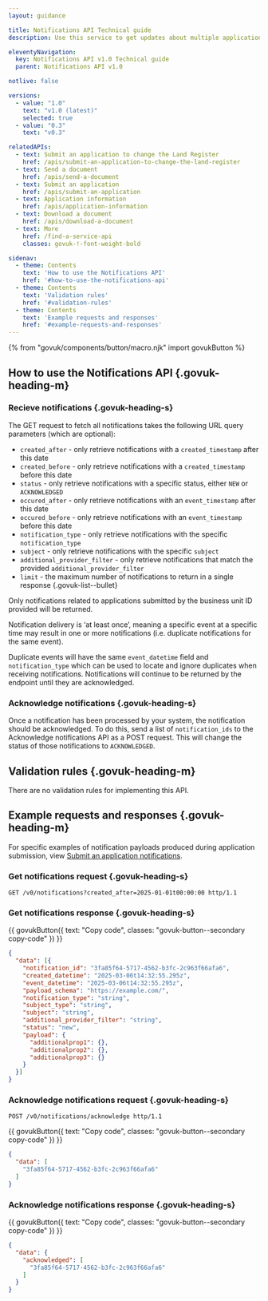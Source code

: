 ```yaml
---
layout: guidance

title: Notifications API Technical guide
description: Use this service to get updates about multiple applications submitted by the same business unit.

eleventyNavigation:
  key: Notifications API v1.0 Technical guide
  parent: Notifications API v1.0

notlive: false

versions:
  - value: "1.0"
    text: "v1.0 (latest)"
    selected: true
  - value: "0.3"
    text: "v0.3"

relatedAPIs:
  - text: Submit an application to change the Land Register
    href: /apis/submit-an-application-to-change-the-land-register 
  - text: Send a document
    href: /apis/send-a-document
  - text: Submit an application
    href: /apis/submit-an-application
  - text: Application information
    href: /apis/application-information
  - text: Download a document
    href: /apis/download-a-document
  - text: More
    href: /find-a-service-api
    classes: govuk-!-font-weight-bold

sidenav:
  - theme: Contents
    text: 'How to use the Notifications API'
    href: '#how-to-use-the-notifications-api'
  - theme: Contents
    text: 'Validation rules'
    href: '#validation-rules'
  - theme: Contents
    text: 'Example requests and responses'
    href: '#example-requests-and-responses'
---
```

{% from "govuk/components/button/macro.njk" import govukButton %}

<section>

## How to use the Notifications API {.govuk-heading-m}

### Recieve notifications {.govuk-heading-s}

The GET request to fetch all notifications takes the following URL query parameters (which are optional):

- `created_after` - only retrieve notifications with a `created_timestamp` after this date
- `created_before` - only retrieve notifications with a `created_timestamp` before this date
- `status` - only retrieve notifications with a specific status, either `NEW` or `ACKNOWLEDGED`
- `occured_after` - only retrieve notifications with an `event_timestamp` after this date
- `occured_before` - only retrieve notifications with an `event_timestamp` before this date
- `notification_type` - only retrieve notifications with the specific `notification_type`
- `subject` - only retrieve notifications with the specific `subject`
- `additional_provider_filter` - only retrieve notifications that match the provided `additional_provider_filter`
- `limit` - the maximum number of notifications to return in a single response
{.govuk-list--bullet}

Only notifications related to applications submitted by the business unit ID provided will be returned.

Notification delivery is ‘at least once’, meaning a specific event at a specific time may result in one or more notifications (i.e. duplicate notifications for the same event).

Duplicate events will have the same `event_datetime` field and `notification_type` which can be used to locate and ignore duplicates when receiving notifications. Notifications will continue to be returned by the endpoint until they are acknowledged.

### Acknowledge notifications {.govuk-heading-s}

Once a notification has been processed by your system, the notification should be acknowledged. To do this, send a list of `notification_ids` to the Acknowledge notifications API as a POST request. This will change the status of those notifications to `ACKNOWLEDGED`.

</section>
<section>

## Validation rules {.govuk-heading-m}

There are no validation rules for implementing this API.

</section>
<section>

## Example requests and responses {.govuk-heading-m}

For specific examples of notification payloads produced during application submission, view [Submit an application notifications](/apis/submit-an-application).

### Get notifications request {.govuk-heading-s}

`GET /v0/notifications?created_after=2025-01-01t00:00:00 http/1.1`

### Get notifications response {.govuk-heading-s}

<div class="code-wrapper">
{{ govukButton({ text: "Copy code", classes: "govuk-button--secondary copy-code" }) }}

```json
{
  "data": [{
    "notification_id": "3fa85f64-5717-4562-b3fc-2c963f66afa6",
    "created_datetime": "2025-03-06t14:32:55.295z",
    "event_datetime": "2025-03-06t14:32:55.295z",
    "payload_schema": "https://example.com/",
    "notification_type": "string",
    "subject_type": "string",
    "subject": "string",
    "additional_provider_filter": "string",
    "status": "new",
    "payload": {
      "additionalprop1": {},
      "additionalprop2": {},
      "additionalprop3": {}
    }
  }]
}
```

</div>

### Acknowledge notifications request {.govuk-heading-s}

`POST /v0/notifications/acknowledge http/1.1`

<div class="code-wrapper">
{{ govukButton({ text: "Copy code", classes: "govuk-button--secondary copy-code" }) }}

```json
{
  "data": [
    "3fa85f64-5717-4562-b3fc-2c963f66afa6"
  ]
}
```
</div>

### Acknowledge notifications response {.govuk-heading-s}

<div class="code-wrapper">
{{ govukButton({ text: "Copy code", classes: "govuk-button--secondary copy-code" }) }}

```json
{
  "data": {
    "acknowledged": [
      "3fa85f64-5717-4562-b3fc-2c963f66afa6"
    ]
  }
}
```
</div>

</section>

